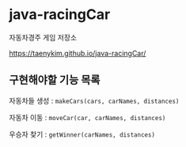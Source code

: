 # java-racingCar

자동차경주 게임 저장소

https://taenykim.github.io/java-racingCar/

## 구현해야할 기능 목록

자동차들 생성 : `makeCars(cars, carNames, distances)`

자동차 이동 : `moveCar(car, carNames, distances)`

우승자 찾기 : `getWinner(carNames, distances)`

